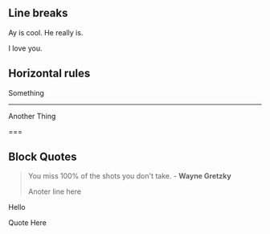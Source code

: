 ## Line breaks
Ay is cool.
He really is.

I love you.

## Horizontal rules
Something

---

Another Thing

===







## Block Quotes

> You miss 100% of the shots you don't take. - **Wayne Gretzky**
>
> Anoter line here

Hello

> 
Quote Here